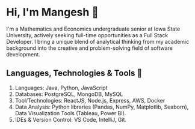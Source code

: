 # Hi, I'm Mangesh 👋
I'm a Mathematics and Economics undergraduate senior at Iowa State University, actively seeking full-time opportunities as a Full Stack Developer. I bring a unique blend of analytical thinking from my academic background into the creative and problem-solving field of software development.

## Languages, Technologies & Tools 🔧
1) Languages: Java, Python, JavaScript
2) Databases: PostgreSQL, MongoDB, MySQL
3) Tool/Technologies: ReactJS, Node.js, Express, AWS, Docker
4) Data Analysis: Python libraries (Pandas, NumPy, Matplotlib, Seaborn), Data Visualization Tools (Tableau, Power BI).
5) IDEs & Version Control: VS Code, IntelliJ, Git.
